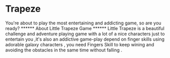 # Trapeze
You're about to play the most entertaining and addicting game, so are you ready?   ****** About Little Trapeze Game ******  Little Trapeze is a beautiful challenge and adventure playing game with a lot of a nice characters just to entertain you ,it's also an addictive game-play depend on finger skills using adorable galaxy characters , you need Fingers Skill to keep wining and avoiding the obstacles in the same time without falling .
